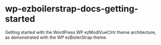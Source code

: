 wp-ezboilerstrap-docs-getting-started
=====================================

Getting started with the WordPress WP ezModlVueCtrlr theme architecture, as demonstrated with the WP ezBoilerStrap theme.
